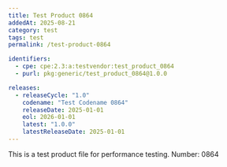 ```yaml
---
title: Test Product 0864
addedAt: 2025-08-21
category: test
tags: test
permalink: /test-product-0864

identifiers:
  - cpe: cpe:2.3:a:testvendor:test_product_0864
  - purl: pkg:generic/test_product_0864@1.0.0

releases:
  - releaseCycle: "1.0"
    codename: "Test Codename 0864"
    releaseDate: 2025-01-01
    eol: 2026-01-01
    latest: "1.0.0"
    latestReleaseDate: 2025-01-01
---
```


This is a test product file for performance testing. Number: 0864
